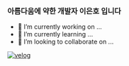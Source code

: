 ### 아름다움에 약한 개발자 **이은호** 입니다
- 🔭 I’m currently working on ...
- 🌱 I’m currently learning ...
- 👯 I’m looking to collaborate on ...


<a href="https://velog.io/@gorma00" target="_blank"><img alt="velog" src="https://img.shields.io/badge/-velog-20C997?&style=flat-square&logo=velog&logoColor=white"/></a>
